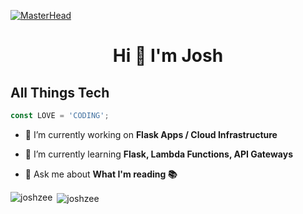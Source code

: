 [![MasterHead](https://cdn.shopify.com/s/files/1/0011/6005/2795/articles/169_4_d0cdb196-4330-4709-9e44-6ad1515346b3.png?v=1642504309)](https://what-film.netlify.app/)
<h1 align="center">Hi 👋 I'm Josh</h1>


 ## All Things Tech
 ```js
const LOVE = 'CODING';
```

- 🔭 I’m currently working on **Flask Apps / Cloud Infrastructure**

- 🌱 I’m currently learning **Flask, Lambda Functions, API Gateways**

- 💬 Ask me about **What I'm reading 📚**



<p><img align="left" src="https://github-readme-stats.vercel.app/api/top-langs?username=joshzee&show_icons=true&locale=en&layout=compact" alt="joshzee" /></p>

<p>&nbsp;<img align="center" src="https://github-readme-stats.vercel.app/api?username=joshzee&show_icons=true&locale=en" alt="joshzee" /></p>
